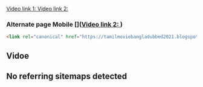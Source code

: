 [Video link 1:  ](https://www.youtube.com/watch?v=Xbrxw1akIww)
[Video link 2:  ](https://www.youtube.com/watch?v=Xbrxw1akIww)
### Alternate page Mobile []([Video link 2:  ](https://www.youtube.com/watch?v=Xbrxw1akIww))

```html
<link rel="canonical" href="https://tamilmoviebangladubbed2021.blogspot.com" />
```

## Vidoe [](https://www.youtube.com/watch?v=RMGYVLdzSBM)

## No referring sitemaps detected
